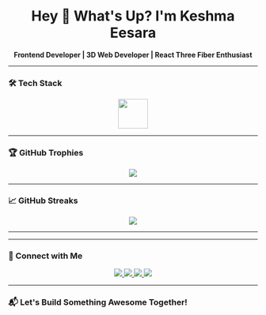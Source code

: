 <h1 align="center">Hey 👋 What's Up? I'm Keshma Eesara</h1>

<div align="center">
  <b>Frontend Developer | 3D Web Developer | React Three Fiber Enthusiast</b>
</div>

---

### 🛠️ Tech Stack

<div align="center">
  <img src="https://skillicons.dev/icons?i=js,ts,react,nextjs,tailwind,html,css,threejs,blender,vercel" height="60" />
</div>

---

### 🏆 GitHub Trophies

<div align="center">
  <img src="https://github-profile-trophy.vercel.app/?username=keshmaSalgado&theme=dracula&row=1&column=6&no-frame=true&no-bg=true" />
</div>

---

### 📈 GitHub Streaks

<div align="center">
  <img src="https://streak-stats.demolab.com?user=keshmaSalgado&theme=dracula&hide_border=false&border_radius=5" />
</div>

---



---

### 🔗 Connect with Me

<div align="center">
  <a href="https://www.linkedin.com/in/keshma-salgado-6541932a8" target="_blank">
    <img src="https://img.shields.io/static/v1?message=LinkedIn&logo=linkedin&label=&color=0077B5&logoColor=white&style=for-the-badge" />
  </a>
  <a href="https://github.com/keshmaSalgado" target="_blank">
    <img src="https://img.shields.io/static/v1?message=GitHub&logo=github&label=&color=181717&logoColor=white&style=for-the-badge" />
  </a>
  <a href="https://my-portfolio-seven-beige-86.vercel.app/" target="_blank">
    <img src="https://img.shields.io/static/v1?message=Portfolio&logo=vercel&label=&color=000000&logoColor=white&style=for-the-badge" />
  </a>
  <a href="https://sketchfab.com/keshmasalgado11/models" target="_blank">
    <img src="https://img.shields.io/static/v1?message=Sketchfab&logo=sketchfab&label=&color=1CAAD9&logoColor=white&style=for-the-badge" />
  </a>
</div>

---

### 📬 Let's Build Something Awesome Together!
